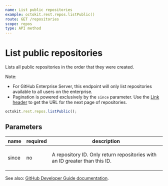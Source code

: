 ```yaml
---
name: List public repositories
example: octokit.rest.repos.listPublic()
route: GET /repositories
scope: repos
type: API method
---
```


# List public repositories

Lists all public repositories in the order that they were created.

Note:

- For GitHub Enterprise Server, this endpoint will only list repositories available to all users on the enterprise.
- Pagination is powered exclusively by the `since` parameter. Use the [Link header](https://docs.github.com/rest/overview/resources-in-the-rest-api#link-header) to get the URL for the next page of repositories.

```js
octokit.rest.repos.listPublic();
```

## Parameters

<table>
  <thead>
    <tr>
      <th>name</th>
      <th>required</th>
      <th>description</th>
    </tr>
  </thead>
  <tbody>
    <tr><td>since</td><td>no</td><td>

A repository ID. Only return repositories with an ID greater than this ID.

</td></tr>
  </tbody>
</table>

See also: [GitHub Developer Guide documentation](https://docs.github.com/rest/reference/repos#list-public-repositories).
